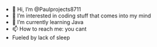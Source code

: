 - 👋 Hi, I’m @Paulprojects8711
- 👀 I’m interested in coding stuff that comes into my mind
- 🌱 I’m currently learning Java
- 📫 How to reach me: you cant
- Fueled by lack of sleep

<!---
Paulprojects8711/Paulprojects8711 is a ✨ special ✨ repository because its `README.md` (this file) appears on your GitHub profile.
You can click the Preview link to take a look at your changes.
--->
